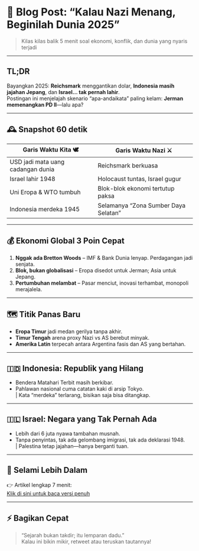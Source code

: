 # 🚀 Blog Post: “Kalau Nazi Menang, Beginilah Dunia 2025”  
> Kilas kilas balik 5 menit soal ekonomi, konflik, dan dunia yang nyaris terjadi

---

## TL;DR  
Bayangkan 2025: **Reichsmark** menggantikan dolar, **Indonesia masih jajahan Jepang**, dan **Israel… tak pernah lahir**.  
Postingan ini menjelajah skenario “apa-andaikata” paling kelam: **Jerman memenangkan PD II**—lalu apa?

---

## 🕰️ Snapshot 60 detik
| Garis Waktu Kita 🕊️ | Garis Waktu Nazi ⚔️ |
|----------------------|----------------------|
| USD jadi mata uang cadangan dunia | Reichsmark berkuasa |
| Israel lahir 1948 | Holocaust tuntas, Israel gugur |
| Uni Eropa & WTO tumbuh | Blok-blok ekonomi tertutup paksa |
| Indonesia merdeka 1945 | Selamanya “Zona Sumber Daya Selatan” |

---

## 💰 Ekonomi Global 3 Poin Cepat
1. **Nggak ada Bretton Woods** – IMF & Bank Dunia lenyap. Perdagangan jadi senjata.
2. **Blok, bukan globalisasi** – Eropa disedot untuk Jerman; Asia untuk Jepang.
3. **Pertumbuhan melambat** – Pasar menciut, inovasi terhambat, monopoli merajalela.

---

## 🗺️ Titik Panas Baru
- **Eropa Timur** jadi medan gerilya tanpa akhir.
- **Timur Tengah** arena proxy Nazi vs AS berebut minyak.
- **Amerika Latin** terpecah antara Argentina fasis dan AS yang bertahan.

---

## 🇮🇩 Indonesia: Republik yang Hilang  
- Bendera Matahari Terbit masih berkibar.  
- Pahlawan nasional cuma catatan kaki di arsip Tokyo.  
| Kata “merdeka” terlarang, bisikan saja bisa ditangkap.

---

## 🇮🇱 Israel: Negara yang Tak Pernah Ada  
- Lebih dari 6 juta nyawa tambahan musnah.  
- Tanpa penyintas, tak ada gelombang imigrasi, tak ada deklarasi 1948.  
| Palestina tetap jajahan—hanya berganti tuan.

---

## 🧭 Selami Lebih Dalam
👉 Artikel lengkap 7 menit:  
[Klik di sini untuk baca versi penuh](link-to-full-post)

---

## ⚡ Bagikan Cepat
> “Sejarah bukan takdir; itu lemparan dadu.”  
Kalau ini bikin mikir, retweet atau teruskan tautannya!